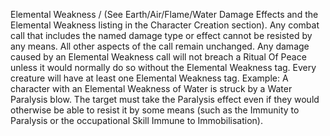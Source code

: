 Elemental Weakness /<X/> (See Earth/Air/Flame/Water Damage Effects and the Elemental Weakness listing in the Character Creation section). Any combat call that includes the named damage type or effect cannot be resisted by any means. All other aspects of the call remain unchanged. Any damage caused by an Elemental Weakness call will not breach a Ritual Of Peace unless it would normally do so without the Elemental Weakness tag. Every creature will have at least one Elemental Weakness tag. Example: A character with an Elemental Weakness of Water is struck by a Water Paralysis blow. The target must take the Paralysis effect even if they would otherwise be able to resist it by some means (such as the Immunity to Paralysis or the occupational Skill Immune to Immobilisation).